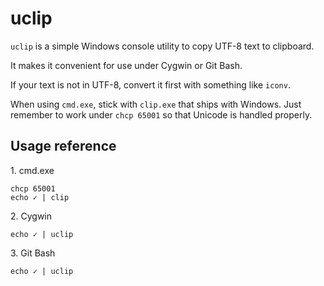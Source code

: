 # uclip

`uclip` is a simple Windows console utility to copy UTF-8 text to clipboard.

It makes it convenient for use under Cygwin or Git Bash.

If your text is not in UTF-8, convert it first with something like `iconv`.

When using `cmd.exe`, stick with `clip.exe` that ships with Windows.  Just remember to work under `chcp 65001` so that Unicode is handled properly.

## Usage reference

1\. cmd.exe

```
chcp 65001
echo ✓ | clip
```

2\. Cygwin

```
echo ✓ | uclip
```

3\. Git Bash

```
echo ✓ | uclip
```

